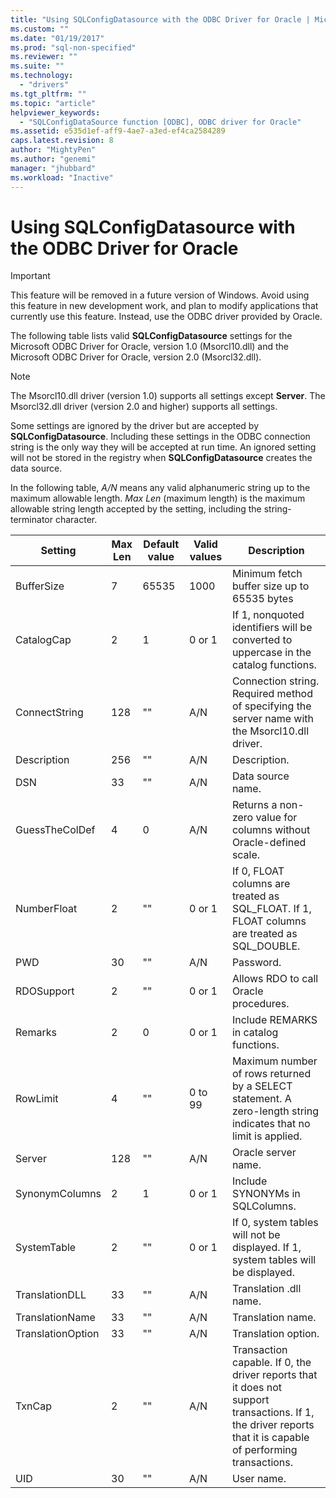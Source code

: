 ```yaml
---
title: "Using SQLConfigDatasource with the ODBC Driver for Oracle | Microsoft Docs"
ms.custom: ""
ms.date: "01/19/2017"
ms.prod: "sql-non-specified"
ms.reviewer: ""
ms.suite: ""
ms.technology: 
  - "drivers"
ms.tgt_pltfrm: ""
ms.topic: "article"
helpviewer_keywords: 
  - "SQLConfigDataSource function [ODBC], ODBC driver for Oracle"
ms.assetid: e535d1ef-aff9-4ae7-a3ed-ef4ca2584289
caps.latest.revision: 8
author: "MightyPen"
ms.author: "genemi"
manager: "jhubbard"
ms.workload: "Inactive"
---
```

# Using SQLConfigDatasource with the ODBC Driver for Oracle
> [!IMPORTANT]  
>  This feature will be removed in a future version of Windows. Avoid using this feature in new development work, and plan to modify applications that currently use this feature. Instead, use the ODBC driver provided by Oracle.  
  
 The following table lists valid **SQLConfigDatasource** settings for the Microsoft ODBC Driver for Oracle, version 1.0 (Msorcl10.dll) and the Microsoft ODBC Driver for Oracle, version 2.0 (Msorcl32.dll).  
  
> [!NOTE]  
>  The Msorcl10.dll driver (version 1.0) supports all settings except **Server**. The Msorcl32.dll driver (version 2.0 and higher) supports all settings.  
  
 Some settings are ignored by the driver but are accepted by **SQLConfigDatasource**. Including these settings in the ODBC connection string is the only way they will be accepted at run time. An ignored setting will not be stored in the registry when **SQLConfigDatasource** creates the data source.  
  
 In the following table, *A/N* means any valid alphanumeric string up to the maximum allowable length. *Max Len* (maximum length) is the maximum allowable string length accepted by the setting, including the string-terminator character.  
  
|Setting|Max Len|Default value|Valid values|Description|  
|-------------|-------------|-------------------|------------------|-----------------|  
|BufferSize|7|65535|1000|Minimum fetch buffer size up to 65535 bytes|  
|CatalogCap|2|1|0 or 1|If 1, nonquoted identifiers will be converted to uppercase in the catalog functions.|  
|ConnectString|128|""|A/N|Connection string. Required method of specifying the server name with the Msorcl10.dll driver.|  
|Description|256|""|A/N|Description.|  
|DSN|33|""|A/N|Data source name.|  
|GuessTheColDef|4|0|A/N|Returns a non-zero value for columns without Oracle-defined scale.|  
|NumberFloat|2|""|0 or 1|If 0, FLOAT columns are treated as SQL_FLOAT. If 1, FLOAT columns are treated as SQL_DOUBLE.|  
|PWD|30|""|A/N|Password.|  
|RDOSupport|2|""|0 or 1|Allows RDO to call Oracle procedures.|  
|Remarks|2|0|0 or 1|Include REMARKS in catalog functions.|  
|RowLimit|4|""|0 to 99|Maximum number of rows returned by a SELECT statement. A zero-length string indicates that no limit is applied.|  
|Server|128|""|A/N|Oracle server name.|  
|SynonymColumns|2|1|0 or 1|Include SYNONYMs in SQLColumns.|  
|SystemTable|2|""|0 or 1|If 0, system tables will not be displayed. If 1, system tables will be displayed.|  
|TranslationDLL|33|""|A/N|Translation .dll name.|  
|TranslationName|33|""|A/N|Translation name.|  
|TranslationOption|33|""|A/N|Translation option.|  
|TxnCap|2|""|A/N|Transaction capable. If 0, the driver reports that it does not support transactions. If 1, the driver reports that it is capable of performing transactions.|  
|UID|30|""|A/N|User name.|
